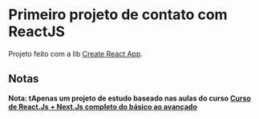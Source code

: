 # Primeiro projeto de contato com ReactJS

Projeto feito com a lib [Create React App](https://github.com/facebook/create-react-app).

## Notas

**Nota: tApenas um projeto de estudo baseado nas aulas do curso [Curso de React.Js + Next.Js completo do básico ao avançado](https://www.udemy.com/course/curso-de-reactjs-nextjs-completo-do-basico-ao-avancado)**
